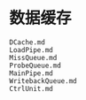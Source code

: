 # 数据缓存

``` {.include}
DCache.md
LoadPipe.md
MissQueue.md
ProbeQueue.md
MainPipe.md
WritebackQueue.md
CtrlUnit.md
```
